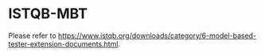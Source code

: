 ISTQB-MBT
=========

Please refer to https://www.istqb.org/downloads/category/6-model-based-tester-extension-documents.html.
